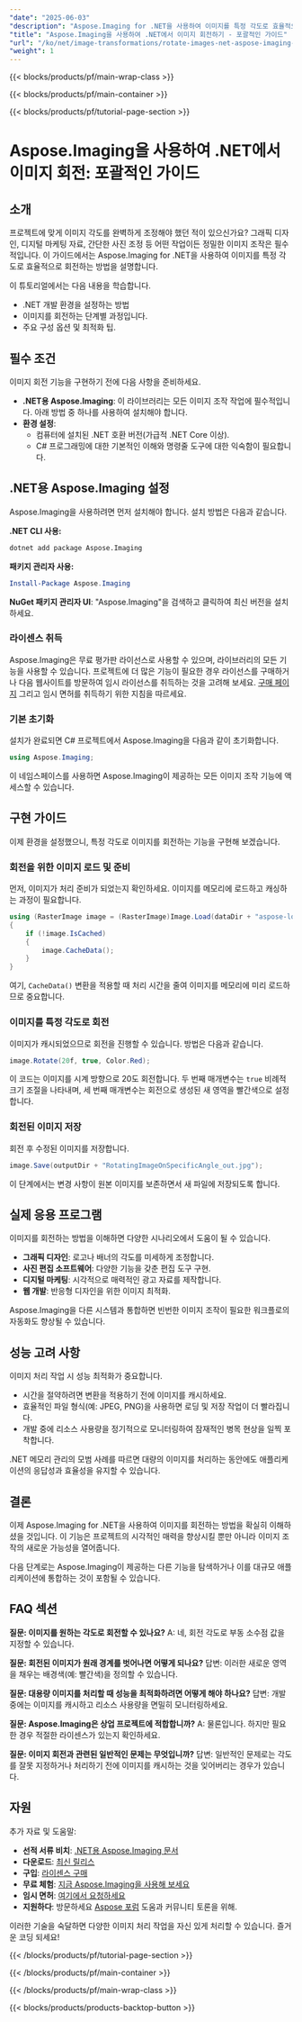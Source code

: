 ```yaml
---
"date": "2025-06-03"
"description": "Aspose.Imaging for .NET을 사용하여 이미지를 특정 각도로 효율적으로 회전하는 방법을 알아보세요. 이 단계별 가이드에서는 설정, 구현 및 최적화 팁을 다룹니다."
"title": "Aspose.Imaging을 사용하여 .NET에서 이미지 회전하기 - 포괄적인 가이드"
"url": "/ko/net/image-transformations/rotate-images-net-aspose-imaging-guide/"
"weight": 1
---
```


{{< blocks/products/pf/main-wrap-class >}}

{{< blocks/products/pf/main-container >}}

{{< blocks/products/pf/tutorial-page-section >}}
# Aspose.Imaging을 사용하여 .NET에서 이미지 회전: 포괄적인 가이드

## 소개

프로젝트에 맞게 이미지 각도를 완벽하게 조정해야 했던 적이 있으신가요? 그래픽 디자인, 디지털 마케팅 자료, 간단한 사진 조정 등 어떤 작업이든 정밀한 이미지 조작은 필수적입니다. 이 가이드에서는 Aspose.Imaging for .NET을 사용하여 이미지를 특정 각도로 효율적으로 회전하는 방법을 설명합니다.

이 튜토리얼에서는 다음 내용을 학습합니다.
- .NET 개발 환경을 설정하는 방법
- 이미지를 회전하는 단계별 과정입니다.
- 주요 구성 옵션 및 최적화 팁.

## 필수 조건

이미지 회전 기능을 구현하기 전에 다음 사항을 준비하세요.

- **.NET용 Aspose.Imaging**: 이 라이브러리는 모든 이미지 조작 작업에 필수적입니다. 아래 방법 중 하나를 사용하여 설치해야 합니다.
- **환경 설정**:
  - 컴퓨터에 설치된 .NET 호환 버전(가급적 .NET Core 이상).
  - C# 프로그래밍에 대한 기본적인 이해와 명령줄 도구에 대한 익숙함이 필요합니다.

## .NET용 Aspose.Imaging 설정

Aspose.Imaging을 사용하려면 먼저 설치해야 합니다. 설치 방법은 다음과 같습니다.

**.NET CLI 사용:**

```bash
dotnet add package Aspose.Imaging
```

**패키지 관리자 사용:**

```powershell
Install-Package Aspose.Imaging
```

**NuGet 패키지 관리자 UI**: "Aspose.Imaging"을 검색하고 클릭하여 최신 버전을 설치하세요.

### 라이센스 취득

Aspose.Imaging은 무료 평가판 라이선스로 사용할 수 있으며, 라이브러리의 모든 기능을 사용할 수 있습니다. 프로젝트에 더 많은 기능이 필요한 경우 라이선스를 구매하거나 다음 웹사이트를 방문하여 임시 라이선스를 취득하는 것을 고려해 보세요. [구매 페이지](https://purchase.aspose.com/buy) 그리고 임시 면허를 취득하기 위한 지침을 따르세요.

### 기본 초기화

설치가 완료되면 C# 프로젝트에서 Aspose.Imaging을 다음과 같이 초기화합니다.

```csharp
using Aspose.Imaging;
```

이 네임스페이스를 사용하면 Aspose.Imaging이 제공하는 모든 이미지 조작 기능에 액세스할 수 있습니다.

## 구현 가이드

이제 환경을 설정했으니, 특정 각도로 이미지를 회전하는 기능을 구현해 보겠습니다.

### 회전을 위한 이미지 로드 및 준비

먼저, 이미지가 처리 준비가 되었는지 확인하세요. 이미지를 메모리에 로드하고 캐싱하는 과정이 필요합니다.

```csharp
using (RasterImage image = (RasterImage)Image.Load(dataDir + "aspose-logo.jpg"))
{
    if (!image.IsCached)
    {
        image.CacheData();
    }
}
```

여기, `CacheData()` 변환을 적용할 때 처리 시간을 줄여 이미지를 메모리에 미리 로드하므로 중요합니다.

### 이미지를 특정 각도로 회전

이미지가 캐시되었으므로 회전을 진행할 수 있습니다. 방법은 다음과 같습니다.

```csharp
image.Rotate(20f, true, Color.Red);
```

이 코드는 이미지를 시계 방향으로 20도 회전합니다. 두 번째 매개변수는 `true` 비례적 크기 조절을 나타내며, 세 번째 매개변수는 회전으로 생성된 새 영역을 빨간색으로 설정합니다.

### 회전된 이미지 저장

회전 후 수정된 이미지를 저장합니다.

```csharp
image.Save(outputDir + "RotatingImageOnSpecificAngle_out.jpg");
```

이 단계에서는 변경 사항이 원본 이미지를 보존하면서 새 파일에 저장되도록 합니다.

## 실제 응용 프로그램

이미지를 회전하는 방법을 이해하면 다양한 시나리오에서 도움이 될 수 있습니다.

- **그래픽 디자인**: 로고나 배너의 각도를 미세하게 조정합니다.
- **사진 편집 소프트웨어**: 다양한 기능을 갖춘 편집 도구 구현.
- **디지털 마케팅**: 시각적으로 매력적인 광고 자료를 제작합니다.
- **웹 개발**: 반응형 디자인을 위한 이미지 최적화.

Aspose.Imaging을 다른 시스템과 통합하면 빈번한 이미지 조작이 필요한 워크플로의 자동화도 향상될 수 있습니다.

## 성능 고려 사항

이미지 처리 작업 시 성능 최적화가 중요합니다.

- 시간을 절약하려면 변환을 적용하기 전에 이미지를 캐시하세요.
- 효율적인 파일 형식(예: JPEG, PNG)을 사용하면 로딩 및 저장 작업이 더 빨라집니다.
- 개발 중에 리소스 사용량을 정기적으로 모니터링하여 잠재적인 병목 현상을 일찍 포착합니다.

.NET 메모리 관리의 모범 사례를 따르면 대량의 이미지를 처리하는 동안에도 애플리케이션의 응답성과 효율성을 유지할 수 있습니다.

## 결론

이제 Aspose.Imaging for .NET을 사용하여 이미지를 회전하는 방법을 확실히 이해하셨을 것입니다. 이 기능은 프로젝트의 시각적인 매력을 향상시킬 뿐만 아니라 이미지 조작의 새로운 가능성을 열어줍니다.

다음 단계로는 Aspose.Imaging이 제공하는 다른 기능을 탐색하거나 이를 대규모 애플리케이션에 통합하는 것이 포함될 수 있습니다.

## FAQ 섹션

**질문: 이미지를 원하는 각도로 회전할 수 있나요?**
A: 네, 회전 각도로 부동 소수점 값을 지정할 수 있습니다.

**질문: 회전된 이미지가 원래 경계를 벗어나면 어떻게 되나요?**
답변: 이러한 새로운 영역을 채우는 배경색(예: 빨간색)을 정의할 수 있습니다.

**질문: 대용량 이미지를 처리할 때 성능을 최적화하려면 어떻게 해야 하나요?**
답변: 개발 중에는 이미지를 캐시하고 리소스 사용량을 면밀히 모니터링하세요.

**질문: Aspose.Imaging은 상업 프로젝트에 적합합니까?**
A: 물론입니다. 하지만 필요한 경우 적절한 라이센스가 있는지 확인하세요. 

**질문: 이미지 회전과 관련된 일반적인 문제는 무엇입니까?**
답변: 일반적인 문제로는 각도를 잘못 지정하거나 처리하기 전에 이미지를 캐시하는 것을 잊어버리는 경우가 있습니다.

## 자원

추가 자료 및 도움말:

- **선적 서류 비치**: [.NET용 Aspose.Imaging 문서](https://reference.aspose.com/imaging/net/)
- **다운로드**: [최신 릴리스](https://releases.aspose.com/imaging/net/)
- **구입**: [라이센스 구매](https://purchase.aspose.com/buy)
- **무료 체험**: [지금 Aspose.Imaging을 사용해 보세요](https://releases.aspose.com/imaging/net/)
- **임시 면허**: [여기에서 요청하세요](https://purchase.aspose.com/temporary-license/)
- **지원하다**: 방문하세요 [Aspose 포럼](https://forum.aspose.com/c/imaging/10) 도움과 커뮤니티 토론을 위해.

이러한 기술을 숙달하면 다양한 이미지 처리 작업을 자신 있게 처리할 수 있습니다. 즐거운 코딩 되세요!

{{< /blocks/products/pf/tutorial-page-section >}}

{{< /blocks/products/pf/main-container >}}

{{< /blocks/products/pf/main-wrap-class >}}

{{< blocks/products/products-backtop-button >}}